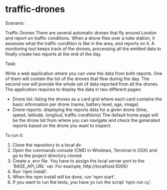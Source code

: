 # traffic-drones

Scenario:

Traffic Drones
There are several automatic drones that fly around London and report on traffic conditions. When a drone flies over a tube station, it assesses what the traffic condition is like in the area, and reports on it. A monitoring tool keeps track of the drones, processing all the emitted data to finally create two reports at the end of the day.

Task:

Write a web application where you can view the data from both reports. One of them will contain the list of the drones that flew during the day. The second one will provide the whole set of data reported from all the drones.
The application requires to display the data in two different pages:
- Drone list: listing the drones as a card grid where each card contains the basic information
per drone (name, battery level, age, image)
- Drone reports: displaying the reports data for a given drone (time, speed, latitude, longitud,
traffic conditions)
The default home page will be the drone list from where you can navigate and check the
generated reports based on the drone you want to inspect.

To run it:

1. Clone the repository to a local dir.
2. Open the commands console (CMD in Windows, Terminal in OSX) and go to the project directory cloned.
3. Create a .env file. You have to assign the local server port to the 'BASE_API_URL' var. For example, http://localhost:5000/
4. Run 'npm install'.
5. When the npm install will be done, run 'npm start'.
6. If you want to run the tests, you have yo run the script 'npm run cy'.
